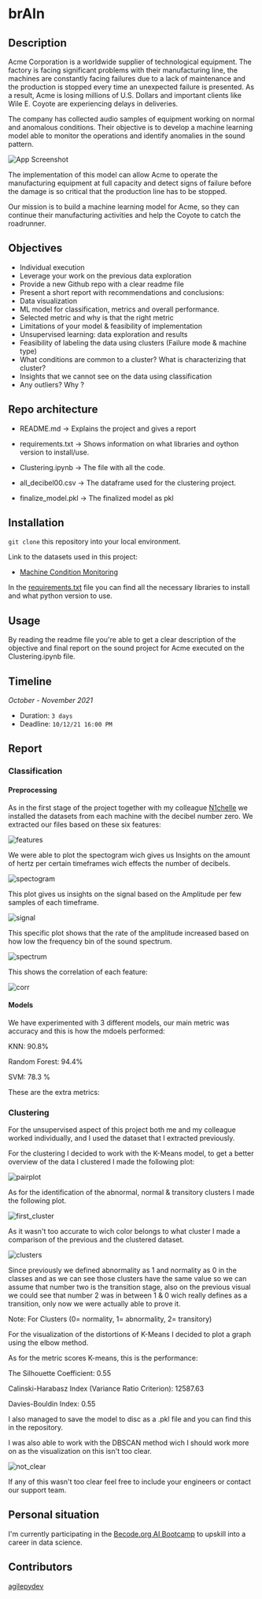 # brAIn

## Description
Acme Corporation is a worldwide supplier of technological equipment. The factory is facing significant problems with their manufacturing line, the machines are constantly facing failures due to a lack of maintenance and the production is stopped every time an unexpected failure is presented. As a result, Acme is losing millions of U.S. Dollars and important clients like Wile E. Coyote are experiencing delays in deliveries.

The company has collected audio samples of equipment working on normal and anomalous conditions. Their objective is to develop a machine learning model able to monitor the operations and identify anomalies in the sound pattern.

![App Screenshot](https://github.com/agilepydev/brAIn-individual-/blob/development/assets/brain.png)

The implementation of this model can allow Acme to operate the manufacturing equipment at full capacity and detect signs of failure before the damage is so critical that the production line has to be stopped.

Our mission is to build a machine learning model for Acme, so they can continue their manufacturing activities and help the Coyote to catch the roadrunner.


## Objectives

- Individual execution
- Leverage your work on the previous data exploration
- Provide a new Github repo with a clear readme file
- Present a short report with recommendations and conclusions:
- Data visualization
- ML model for classification, metrics and overall performance.
- Selected metric and why is that the right metric
- Limitations of your model & feasibility of implementation
- Unsupervised learning: data exploration and results
- Feasibility of labeling the data using clusters (Failure mode & machine type)
- What conditions are common to a cluster? What is characterizing that cluster?
- Insights that we cannot see on the data using classification
- Any outliers? Why ?


## Repo architecture

* README.md -> Explains the project and gives a report

* requirements.txt -> Shows information on what libraries and oython version to install/use.

* Clustering.ipynb  -> The file with all the code.

* all_decibel00.csv -> The dataframe used for the clustering project.

* finalize_model.pkl -> The finalized model as pkl


## Installation

`git clone` this repository into your local environment. 

Link to the datasets used in this project:

* [Machine Condition Monitoring](https://zenodo.org/record/3384388#.YFIrNXnvJEY)

In the [requirements.txt]('https://github.com/agilepydev/brAIn-individual-/blob/development/requirements.txt') file you can find all the necessary libraries to install and what python version to use.

## Usage

By reading the readme file you're able to get a clear description of the objective and final report on the sound project for Acme executed on the Clustering.ipynb file.

## Timeline

*October - November 2021*

- Duration: `3 days`
- Deadline: `10/12/21 16:00 PM`

## Report

### Classification

#### Preprocessing

As in the first stage of the project together with my colleague [N1chelle](https://github.com/N1chelle) 
we installed the datasets from each machine with the decibel number zero.
We extracted our files based on these six features: 

![features](https://github.com/agilepydev/brAIn-individual-/blob/development/assets/features.png?raw=true)

We were able to plot the spectogram wich gives us Insights on the amount of hertz per certain timeframes wich effects the number of decibels.

![spectogram](https://github.com/agilepydev/brAIn-individual-/blob/development/assets/spectogram.png?raw=true)

This plot gives us insights on the signal based on the Amplitude per few samples of each timeframe.

![signal](https://github.com/agilepydev/brAIn-individual-/blob/development/assets/amplitude.png?raw=true)

This specific plot shows that the rate of the amplitude increased based on how low the frequency bin of the sound spectrum.

![spectrum](https://github.com/agilepydev/brAIn-individual-/blob/development/assets/amplitude_frequency.png?raw=true)

This shows the correlation of each feature:

![corr](https://github.com/agilepydev/brAIn-individual-/blob/development/assets/correlation.png?raw=true)

#### Models

We have experimented with 3 different models, our main metric was accuracy and this is how the mdoels performed:

KNN: 90.8%

Random Forest: 94.4%

SVM: 78.3 %

These are the extra metrics:


### Clustering

For the unsupervised aspect of this project both me and my colleague worked individually, and I used the dataset that I extracted previously.

For the clustering I decided to work with the K-Means model, to get a better overview of the data I clustered I made the following plot:

![pairplot](https://github.com/agilepydev/brAIn-individual-/blob/development/assets/pairplot.png?raw=true)


As for the identification of the abnormal, normal & transitory clusters I made the following plot.

![first_cluster](https://github.com/agilepydev/brAIn-individual-/blob/development/assets/zero_crossing_clusters.png?raw=true)

As it wasn't too accurate to wich color belongs to what cluster I made a comparison of the previous and the clustered dataset.

![clusters](https://github.com/agilepydev/brAIn-individual-/blob/development/assets/clusters.png?raw=true)

Since previously we defined abnormality as 1 and normality as 0 in the classes and as we can see those clusters have the same value so we can assume that number two is the transition stage, also on the previous visual we could see that number 2 was in between 1 & 0 wich really defines as a transition, only now we were actually able to prove it.

Note: For Clusters (0= normality, 1= abnormality, 2= transitory)

For the visualization of the distortions of K-Means I decided to plot a graph using the elbow method.

As for the metric scores K-means, this is the performance:

The Silhouette Coefficient: 0.55

Calinski-Harabasz Index (Variance Ratio Criterion): 12587.63

Davies-Bouldin Index: 0.55

I also managed to save the model to disc as a .pkl file and you can find this in the repository.

I was also able to work with the DBSCAN method wich I should work more on as the visualization on this isn't too clear.

![not_clear](https://github.com/agilepydev/brAIn-individual-/blob/development/assets/DBSCAN.png?raw=true)


If any of this wasn't too clear feel free to include your engineers or contact our support team.


## Personal situation
I'm currently participating in the [Becode.org AI Bootcamp](https://becode.org/learn/ai-bootcamp/) to upskill into a career in data science. 

## Contributors
[agilepydev](https://github.com/agilepydev)



